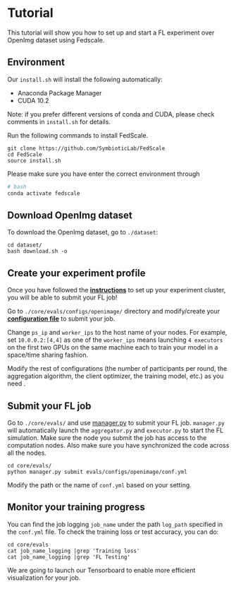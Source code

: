 
# Tutorial
 
This tutorial will show you how to set up and start a FL experiment over OpenImg dataset using Fedscale.
 
## Environment
 
Our ```install.sh``` will install the following automatically:
 
* Anaconda Package Manager
* CUDA 10.2
 
Note: if you prefer different versions of conda and CUDA, please check  comments in `install.sh` for details.
 
Run the following commands to install FedScale.
 
```
git clone https://github.com/SymbioticLab/FedScale
cd FedScale
source install.sh
```
 
Please make sure you have enter the correct environment through 
```bash
# bash
conda activate fedscale
```

 
## Download OpenImg dataset
To download the OpenImg dataset, go to `./dataset`:
 
```
cd dataset/
bash download.sh -o
```
## Create your experiment profile
 
Once you have followed the **[instructions](https://github.com/SymbioticLab/FedScale/blob/master/core/README.md)**
to set up your experiment cluster, you will be able to submit your FL job!
 
Go to `./core/evals/configs/openimage/` directory and modify/create your
**[configuration file](https://github.com/SymbioticLab/FedScale/blob/master/core/evals/configs/openimage/conf.yml)** to submit your job.
 
Change `ps_ip` and `worker_ips` to the host name of your nodes.
For example, set `10.0.0.2:[4,4]` as one of the `worker_ips`
means launching `4 executors` on the first two GPUs on the same machine each to train your model in a space/time sharing fashion.
 
Modify the rest of configurations
(the number of participants per round, the aggregation algorithm, the client optimizer, the training model, etc.)  as you need .
 
 
## Submit your FL job
 
Go to `./core/evals/` and use [manager.py](https://github.com/SymbioticLab/FedScale/blob/master/core/evals/manager.py)
to submit your FL job.
`manager.py` will automatically launch the `aggregator.py` and `executor.py` to start the FL simulation.
Make sure the node you submit the job has access to the computation nodes.
Also make sure you have synchronized the code across all the nodes.
 
```
cd core/evals/
python manager.py submit evals/configs/openimage/conf.yml
```
 
Modify the path or the name of `conf.yml` based on your setting.
 
 
## Monitor your training progress
 
You can find the job logging `job_name` under the path `log_path` specified in the `conf.yml` file. To check the training loss or test accuracy, you can do:
```
cd core/evals
cat job_name_logging |grep 'Training loss'
cat job_name_logging |grep 'FL Testing'
```
We are going to launch our Tensorboard to enable more efficient visualization for your job.
 
 
